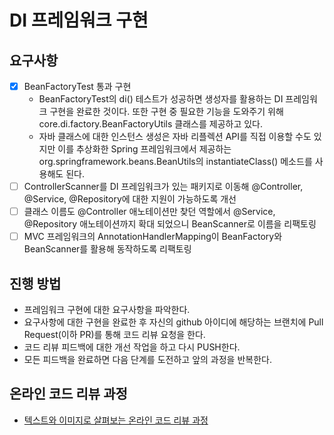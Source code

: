 # DI 프레임워크 구현

## 요구사항
- [x] BeanFactoryTest 통과 구현
  - BeanFactoryTest의 di() 테스트가 성공하면 생성자를 활용하는 DI 프레임워크 구현을 완료한 것이다. 또한 구현 중 필요한 기능을 도와주기 위해 core.di.factory.BeanFactoryUtils 클래스를 제공하고 있다.
  - 자바 클래스에 대한 인스턴스 생성은 자바 리플렉션 API를 직접 이용할 수도 있지만 이를 추상화한 Spring 프레임워크에서 제공하는org.springframework.beans.BeanUtils의 instantiateClass() 메소드를 사용해도 된다.
- [ ] ControllerScanner를 DI 프레임워크가 있는 패키지로 이동해 @Controller, @Service, @Repository에 대한 지원이 가능하도록 개선
- [ ] 클래스 이름도 @Controller 애노테이션만 찾던 역할에서 @Service, @Repository 애노테이션까지 확대 되었으니 BeanScanner로 이름을 리팩토링
- [ ] MVC 프레임워크의 AnnotationHandlerMapping이 BeanFactory와 BeanScanner를 활용해 동작하도록 리팩토링

## 진행 방법
* 프레임워크 구현에 대한 요구사항을 파악한다.
* 요구사항에 대한 구현을 완료한 후 자신의 github 아이디에 해당하는 브랜치에 Pull Request(이하 PR)를 통해 코드 리뷰 요청을 한다.
* 코드 리뷰 피드백에 대한 개선 작업을 하고 다시 PUSH한다.
* 모든 피드백을 완료하면 다음 단계를 도전하고 앞의 과정을 반복한다.

## 온라인 코드 리뷰 과정
* [텍스트와 이미지로 살펴보는 온라인 코드 리뷰 과정](https://github.com/next-step/nextstep-docs/tree/master/codereview)
